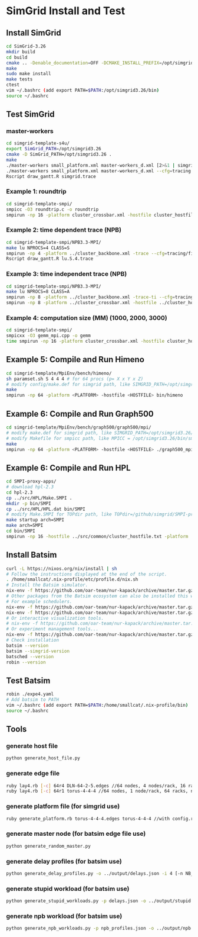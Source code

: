 # SimGrid Install and Test

## Install SimGrid

```bash
cd SimGrid-3.26
mkdir build
cd build
cmake .. -Denable_documentation=OFF -DCMAKE_INSTALL_PREFIX=/opt/simgrid3.26
make
sudo make install
make tests
ctest
vim ~/.bashrc (add export PATH=$PATH:/opt/simgrid3.26/bin)
source ~/.bashrc
```
## Test SimGrid

### master-workers
```bash
cd simgrid-template-s4u/
export SimGrid_PATH=/opt/simgrid3.26
cmake -D SimGrid_PATH=/opt/simgrid3.26 .
make
./master-workers small_platform.xml master-workers_d.xml [2>&1 | simgrid-colorizer]
./master-workers small_platform.xml master-workers_d.xml --cfg=tracing:yes --cfg=tracing/actor:yes
Rscript draw_gantt.R simgrid.trace
```

### Example 1: roundtrip
```bash
cd simgrid-template-smpi/
smpicc -O3 roundtrip.c -o roundtrip
smpirun -np 16 -platform cluster_crossbar.xml -hostfile cluster_hostfile [--cfg=smpi/display-timing:yes] ./roundtrip
```

### Example 2: time dependent trace (NPB)
```bash
cd simgrid-template-smpi/NPB3.3-MPI/
make lu NPROCS=4 CLASS=S
smpirun -np 4 -platform ../cluster_backbone.xml -trace --cfg=tracing/filename:lu.S.4.trace bin/lu.S.4
Rscript draw_gantt.R lu.S.4.trace
```

### Example 3: time independent trace (NPB)
```bash
cd simgrid-template-smpi/NPB3.3-MPI/
make lu NPROCS=8 CLASS=A
smpirun -np 8 -platform ../cluster_backbone.xml -trace-ti --cfg=tracing/filename:LU.A.8 bin/lu.A.8
smpirun -np 8 -platform ../cluster_crossbar.xml -hostfile ../cluster_hostfile -replay LU.A.8
```

### Example 4: computation size (MM) (1000, 2000, 3000)
```bash
cd simgrid-template-smpi/
smpicxx -O3 gemm_mpi.cpp -o gemm
time smpirun -np 16 -platform cluster_crossbar.xml -hostfile cluster_hostfile --cfg=smpi/display-timing:yes --cfg=smpi/host-speed:1000000000 ./gemm
```
## Example 5: Compile and Run Himeno
```bash
cd simgrid-template/MpiEnv/bench/himeno/
sh paramset.sh S 4 4 4 # for 64 procs (p= X x Y x Z)
# modify config/make.def for simgrid path, like SIMGRID_PATH=/opt/simgrid3.26/
make
smpirun -np 64 -platform <PLATFORM> -hostfile <HOSTFILE> bin/himeno
```

## Example 6: Compile and Run Graph500
```bash
cd simgrid-template/MpiEnv/bench/graph500/graph500/mpi/
# modify make.def for simgrid path, like SIMGRID_PATH=/opt/simgrid3.26/
# modify Makefile for smpicc path, like MPICC = /opt/simgrid3.26/bin/smpicc
make
smpirun -np 64 -platform <PLATFORM> -hostfile <HOSTFILE> ./graph500_mpi_simple 64 8
```

## Example 6: Compile and Run HPL
```bash
cd SMPI-proxy-apps/
# download hpl-2.3
cd hpl-2.3
cp ../src/HPL/Make.SMPI .
mkdir -p bin/SMPI
cp ../src/HPL/HPL.dat bin/SMPI
# modify Make.SMPI for TOPdir path, like TOPdir=/github/simgrid/SMPI-proxy-apps/hpl-2.3, or run "sed -ri "s|TOPdir\s*=.+|TOPdir="`pwd`"|g" Make.SMPI"
make startup arch=SMPI
make arch=SMPI
cd bin/SMPI
smpirun -np 16 -hostfile ../src/common/cluster_hostfile.txt -platform ../src/common/cluster_crossbar.xml ./xhpl
```

## Install Batsim
```bash
curl -L https://nixos.org/nix/install | sh
# Follow the instructions displayed at the end of the script.
. /home/smallcat/.nix-profile/etc/profile.d/nix.sh
# Install the Batsim simulator.
nix-env -f https://github.com/oar-team/nur-kapack/archive/master.tar.gz -iA batsim
# Other packages from the Batsim ecosystem can also be installed this way.
# For example schedulers.
nix-env -f https://github.com/oar-team/nur-kapack/archive/master.tar.gz -iA batsched
nix-env -f https://github.com/oar-team/nur-kapack/archive/master.tar.gz -iA pybatsim
# Or interactive visualization tools.
# nix-env -f https://github.com/oar-team/nur-kapack/archive/master.tar.gz -iA evalys
# Or experiment management tools...
nix-env -f https://github.com/oar-team/nur-kapack/archive/master.tar.gz -iA batexpe
# Check installation
batsim --version
batsim --simgrid-version
batsched --version
robin --version
```

## Test Batsim
```bash
robin ./expe4.yaml
# Add batsim to PATH
vim ~/.bashrc (add export PATH=$PATH:/home/smallcat/.nix-profile/bin)
source ~/.bashrc
```

## Tools
### generate host file
```bash
python generate_host_file.py
```

### generate edge file
```bash
ruby lay4.rb [-c] 64r4 DLN-64-2-5.edges //64 nodes, 4 nodes/rack, 16 racks, nodes are connected by a specified edge file
ruby lay4.rb [-c] 64r1 torus-4-4-4 //64 nodes, 1 node/rack, 64 racks, nodes are connected by a predefined topology (4*4*4 torus)
```

### generate platform file (for simgrid use)
```bash
ruby generate_platform.rb torus-4-4-4.edges torus-4-4-4 //with config.rb in the same relative path
```

### generate master node (for batsim edge file use)
```bash
python generate_random_master.py
```

### generate delay profiles (for batsim use)
```bash
python generate_delay_profiles.py -o ../output/delays.json -i 4 [-n NB_DELAYS]
```

### generate stupid workload (for batsim use)
```bash
python generate_stupid_workloads.py -p delays.json -o ../output/stupid.json -i 4 [-n NB_JOBS] [--nb-res NB_RES]
```

### generate npb workload (for batsim use)
```bash
python generate_npb_workloads.py -p npb_profiles.json -o ../output/npb.json -i 4 [-n NB_JOBS] [--nb-res NB_RES]
```
